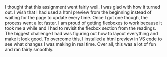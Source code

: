 I thought that this assignment went fairly well. I was glad with how it turned out. I wish that I had used a html preview from the beginning instead of waiting for the page to update every time. Once I got one though, the process went a lot faster. I am proud of getting flexboxes to work because it took me a while and I had to revisit the flexbox section from the readings. The biggest challenge I had was figuring out how to layout everything and make it look good. To overcome this, I installed a html preview in VS code to see what changes I was making in real time. Over all, this was a lot of fun and ran fairly smoothly.
